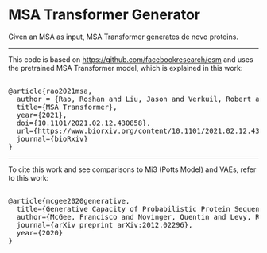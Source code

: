 # MSA Transformer Generator
Given an MSA as input, MSA Transformer generates de novo proteins.


--------------------------------------------------------------------------------------------------------------------------------------------------------



This code is based on https://github.com/facebookresearch/esm and uses the pretrained MSA Transformer model, which is explained in this work:
<pre> 
@article{rao2021msa,
  author = {Rao, Roshan and Liu, Jason and Verkuil, Robert and Meier, Joshua and Canny, John F. and Abbeel, Pieter and Sercu, Tom and Rives, Alexander},
  title={MSA Transformer},
  year={2021},
  doi={10.1101/2021.02.12.430858},
  url={https://www.biorxiv.org/content/10.1101/2021.02.12.430858v1},
  journal={bioRxiv}
}
</pre>



-----------------------------------------------------------------------------------------------------------------------------------------------------------



To cite this work and see comparisons to Mi3 (Potts Model) and VAEs, refer to this work:
<pre> 
@article{mcgee2020generative,
  title={Generative Capacity of Probabilistic Protein Sequence Models},
  author={McGee, Francisco and Novinger, Quentin and Levy, Ronald M and Carnevale, Vincenzo and Haldane, Allan},
  journal={arXiv preprint arXiv:2012.02296},
  year={2020}
}
</pre>
